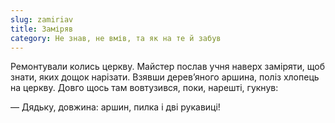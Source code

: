```yaml
---
slug: zamiriav
title: Заміряв
category: Не знав, не вмів, та як на те й забув
---
```

Ремонтували колись церкву. Майстер послав учня наверх заміряти, щоб знати, яких дощок нарізати. Взявши дерев’яного аршина, поліз хлопець на церкву. Довго щось там вовтузився, поки, нарешті, гукнув:

— Дядьку, довжина: аршин, пилка і дві рукавиці!
